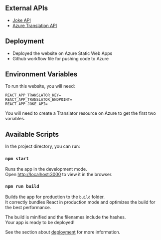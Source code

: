 ## External APIs
- [Joke API](https://jokeapi.dev)
- [Azure Translation API](https://learn.microsoft.com/en-us/azure/cognitive-services/translator/)

## Deployment
- Deployed the website on Azure Static Web Apps
- Github workflow file for pushing code to Azure

## Environment Variables
To run this website, you will need:
```
REACT_APP_TRANSLATOR_KEY=
REACT_APP_TRANSLATOR_ENDPOINT=
REACT_APP_JOKE_API=
```
You will need to create a Translator resource on Azure to get the first two variables.

## Available Scripts

In the project directory, you can run:

### `npm start`

Runs the app in the development mode.\
Open [http://localhost:3000](http://localhost:3000) to view it in the browser.


### `npm run build`

Builds the app for production to the `build` folder.\
It correctly bundles React in production mode and optimizes the build for the best performance.

The build is minified and the filenames include the hashes.\
Your app is ready to be deployed!

See the section about [deployment](https://facebook.github.io/create-react-app/docs/deployment) for more information.
